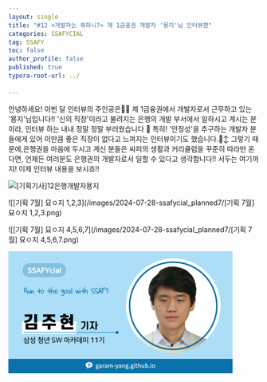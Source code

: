 ```yaml
---
layout: single
title: "#12 <개발자는 뭐하니?> 제 1금융권 개발자 '묭지'님 인터뷰편"
categories: SSAFYCIAL
tag: SSAFY
toc: false
author_profile: false
published: true
typora-root-url: ../

---
```


안녕하세요! 이번 달 인터뷰의 주인공은🥁🥁 제 1금융권에서 개발자로서 근무하고 있는 '묭지'님입니다!! '신의 직장'이라고 불려지는 은행의 개발 부서에서 일하시고 계시는 분이라, 인터뷰 하는 내내 정말 정말 부러웠습니다 🥹 특히! '안정성'을 추구하는 개발자 분들에게 있어 이만큼 좋은 직장이 없다고 느껴지는 인터뷰이기도 했습니다.🙂‍↕️ 그렇기 때문에,은행권을 마음에 두시고 계신 분들은 싸피의 생활과 커리큘럼을 꾸준히 따라만 온다면, 언제든 여러분도 은행권의 개발자로서 일할 수 있다고 생각합니다!!  서두는 여기까지! 이제 인터뷰 내용을 보시죠!!

![[기획기사]12은행개발자묭지](/images/2024-07-28-ssafycial_planned7/[기획기사]12은행개발자묭지.png)

![[기획 7월] 묘ㅇ지 1,2,3](/images/2024-07-28-ssafycial_planned7/[기획 7월] 묘ㅇ지 1,2,3.png)

![[기획 7월] 묘ㅇ지 4,5,6,7](/images/2024-07-28-ssafycial_planned7/[기획 7월] 묘ㅇ지 4,5,6,7.png)

<img src="/images/2024-03-24-ssafycial_planned2/11기_구미_김주현.png" alt="11기_구미_김주현" style="zoom:50%;" />